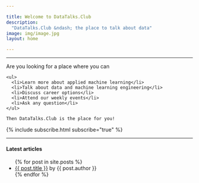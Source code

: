 ```yaml
---

title: Welcome to DataTalks.Club
description:
  "DataTalks.Club &ndash; the place to talk about data"
image: img/image.jpg
layout: home

---
```


<hr />

<div class="row mt-5 my-3">
  <div class="col-md-6 offset-md-4">
    Are you looking for a place where you can

    <ul>
      <li>Learn more about applied machine learning</li>
      <li>Talk about data and machine learning engineering</li>
      <li>Discuss career options</li>
      <li>Attend our weekly events</li>
      <li>Ask any question</li>
    </ul>

    Then DataTalks.Club is the place for you!
  </div>
</div>

<div class="row">
  <div class="col">
    {% include subscribe.html subscribe="true" %}
  </div>
</div>

<hr />

<div class="row my-5">
  <div class="col-md-8 offset-md-3">
    <h4>Latest articles</h4>
    <ul>
      {% for post in site.posts %}
        <li>
          <a href="{{ post.url }}">{{ post.title }}</a> by {{ post.author }}
        </li>
      {% endfor %}
    </ul>

  </div>
</div>

